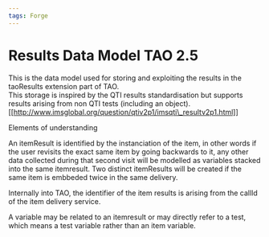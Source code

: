 ```yaml
---
tags: Forge
---
```


Results Data Model TAO 2.5
==========================

This is the data model used for storing and exploiting the results in the taoResults extension part of TAO.\
This storage is inspired by the QTI results standardisation but supports results arising from non QTI tests (including an object).\
[[http://www.imsglobal.org/question/qtiv2p1/imsqti\_resultv2p1.html]]

Elements of understanding

An itemResult is identified by the instanciation of the item, in other words if the user revisits the exact same item by going backwards to it, any other data collected during that second visit will be modelled as variables stacked into the same itemresult. Two distinct itemResults will be created if the same item is embbeded twice in the same delivery.

Internally into TAO, the identifier of the item results is arising from the callId of the item delivery service.

A variable may be related to an itemresult or may directly refer to a test, which means a test variable rather than an item variable.

